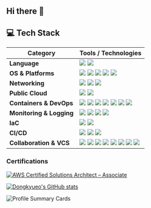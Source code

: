 ## Hi there 👋

<!--
**dongkyueo-ros/dongkyueo-ros** is a ✨ _special_ ✨ repository because its `README.md` (this file) appears on your GitHub profile.

Here are some ideas to get you started:

- 🔭 I’m currently working on ...
- 🌱 I’m currently learning ...
- 👯 I’m looking to collaborate on ...
- 🤔 I’m looking for help with ...
- 💬 Ask me about ...
- 📫 How to reach me: ...
- 😄 Pronouns: ...
- ⚡ Fun fact: ...
-->

## 💻 Tech Stack

| Category                      | Tools / Technologies |
|------------------------------|----------------------|
| **Language**             | ![](https://img.shields.io/badge/C++-00599C?style=flat&logo=C%2B%2B&logoColor=white) ![](https://img.shields.io/badge/Python-3766AB?style=flat&logo=Python&logoColor=white) |
| **OS & Platforms**      | ![](https://img.shields.io/badge/Linux-FCC624?style=flat&logo=linux&logoColor=black) ![](https://img.shields.io/badge/Ubuntu-E95420?style=flat&logo=ubuntu&logoColor=white) ![](https://img.shields.io/badge/RHEL-EE0000?style=flat&logo=redhat&logoColor=white) ![](https://img.shields.io/badge/Rocky%20Linux-10B981?style=flat&logo=rockylinux&logoColor=white) ![](https://img.shields.io/badge/CentOS-262577?style=flat&logo=centos&logoColor=white) |
| **Networking**      | ![](https://img.shields.io/badge/Network-009FDB?style=flat&logo=&logoColor=white) ![](https://img.shields.io/badge/Fortinet-EE3124?style=flat&logo=fortinet&logoColor=black) ![](https://img.shields.io/badge/OpenVPN-EA7E20?style=flat&logo=openvpn&logoColor=white) |
| **Public Cloud**          | ![](https://img.shields.io/badge/Amazon%20AWS-232F3E?style=flat&logo=amazonwebservices&logoColor=white) ![](https://img.shields.io/badge/Azure_AI-0078D4?style=flat&logo=openai&logoColor=white) |
| **Containers & DevOps** | ![](https://img.shields.io/badge/Docker-2496ED?style=flat&logo=docker&logoColor=white) ![](https://img.shields.io/badge/Kubernetes-326CE5?style=flat&logo=kubernetes&logoColor=white) ![](https://img.shields.io/badge/KubeSpray-3D647F?style=flat&logo=kubernetes&logoColor=white) ![](https://img.shields.io/badge/EKS-FF9900?style=flat&logo=amazoneks&logoColor=white) ![](https://img.shields.io/badge/Helm-0F1689?style=flat&logo=helm&logoColor=white) ![](https://img.shields.io/badge/ArgoCD-EF7B4D?style=flat&logo=argo&logoColor=white) ![](https://img.shields.io/badge/Lens-3D90CE?style=flat&logo=lens&logoColor=white) |
| **Monitoring & Logging**  | ![](https://img.shields.io/badge/Grafana-F46800?style=flat&logo=grafana&logoColor=white) ![](https://img.shields.io/badge/Prometheus-E6522C?style=flat&logo=prometheus&logoColor=white) ![](https://img.shields.io/badge/Telegraf-3E4E88?style=flat&logo=influxdb&logoColor=white) ![](https://img.shields.io/badge/InfluxDB-22ADF6?style=flat&logo=influxdb&logoColor=white) |
| **IaC**                   | ![](https://img.shields.io/badge/Terraform-844FBA?style=flat&logo=terraform&logoColor=white) ![](https://img.shields.io/badge/Ansible-EE0000?style=flat&logo=ansible&logoColor=white) |
| **CI/CD**                 | ![](https://img.shields.io/badge/GitHub%20Actions-2088FF?style=flat&logo=githubactions&logoColor=white) ![](https://img.shields.io/badge/GitLab%20CI-FC6D26?style=flat&logo=gitlab&logoColor=white) ![](https://img.shields.io/badge/Bitbucket%20Pipeline-0052CC?style=flat&logo=bitbucket&logoColor=white) |
| **Collaboration & VCS**   | ![](https://img.shields.io/badge/Git-F05032?style=flat&logo=git&logoColor=white) ![](https://img.shields.io/badge/GitHub-181717?style=flat&logo=github&logoColor=white) ![](https://img.shields.io/badge/GitLab-FC6D26?style=flat&logo=gitlab&logoColor=white) ![](https://img.shields.io/badge/Bitbucket-0052CC?style=flat&logo=bitbucket&logoColor=white) ![](https://img.shields.io/badge/Jira-0053CC?style=flat&logo=jira&logoColor=white) ![](https://img.shields.io/badge/Confluence-172B4D?style=flat&logo=confluence&logoColor=white) ![](https://img.shields.io/badge/Notion-000000?style=flat&logo=notion&logoColor=white) ![](https://img.shields.io/badge/Slack-4A154B?style=flat&logo=slack&logoColor=white) |

### Certifications

<!--START_SECTION:badges-->
[![AWS Certified Solutions Architect – Associate](https://images.credly.com/size/110x110/images/0e284c3f-5164-4b21-8660-0d84737941bc/image.png)](http://www.credly.com/badges/6aed9606-ac65-462d-ae7d-dfed5942a2bd "AWS Certified Solutions Architect – Associate")
<!--END_SECTION:badges-->

[![Dongkyueo's GitHub stats](https://github-readme-stats.vercel.app/api?username=dongkyueo-ros&theme=swift)](https://github.com/dongkyueo-ros/github-readme-stats)

<!--[![trophy](https://github-profile-trophy.vercel.app/?username=dongkyueo-ros)](https://github.com/dongkyueo-ros/github-profile-trophy)-->

![Profile Summary Cards](https://github-profile-summary-cards.vercel.app/api/cards/profile-details?username=dongkyueo-ros&theme=vue)